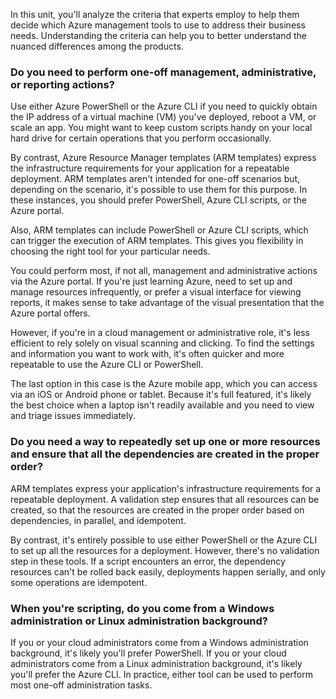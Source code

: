 In this unit, you'll analyze the criteria that experts employ to help them decide which Azure management tools to use to address their business needs. Understanding the criteria can help you to better understand the nuanced differences among the products.

### Do you need to perform one-off management, administrative, or reporting actions?

Use either Azure PowerShell or the Azure CLI if you need to quickly obtain the IP address of a virtual machine (VM) you've deployed, reboot a VM, or scale an app.  You might want to keep custom scripts handy on your local hard drive for certain operations that you perform occasionally.

By contrast, Azure Resource Manager templates (ARM templates) express the infrastructure requirements for your application for a repeatable deployment.  ARM templates aren't intended for one-off scenarios but, depending on the scenario, it's possible to use them for this purpose. In these instances, you should prefer PowerShell, Azure CLI scripts, or the Azure portal.

Also, ARM templates can include PowerShell or Azure CLI scripts, which can trigger the execution of ARM templates. This gives you flexibility in choosing the right tool for your particular needs.

You could perform most, if not all, management and administrative actions via the Azure portal. If you're just learning Azure, need to set up and manage resources infrequently, or prefer a visual interface for viewing reports, it makes sense to take advantage of the visual presentation that the Azure portal offers.

However, if you're in a cloud management or administrative role, it's less efficient to rely solely on visual scanning and clicking. To find the settings and information you want to work with, it's often quicker and more repeatable to use the Azure CLI or PowerShell.

The last option in this case is the Azure mobile app, which you can access via an iOS or Android phone or tablet. Because it's full featured, it's likely the best choice when a laptop isn't readily available and you need to view and triage issues immediately.

### Do you need a way to repeatedly set up one or more resources and ensure that all the dependencies are created in the proper order?

ARM templates express your application's infrastructure requirements for a repeatable deployment.  A validation step ensures that all resources can be created, so that the resources are created in the proper order based on dependencies, in parallel, and idempotent.

By contrast, it's entirely possible to use either PowerShell or the Azure CLI to set up all the resources for a deployment.  However, there's no validation step in these tools. If a script encounters an error, the dependency resources can't be rolled back easily, deployments happen serially, and only some operations are idempotent.

### When you're scripting, do you come from a Windows administration or Linux administration background?

If you or your cloud administrators come from a Windows administration background, it's likely you'll prefer PowerShell.  If you or your cloud administrators come from a Linux administration background, it's likely you'll prefer the Azure CLI. In practice, either tool can be used to perform most one-off administration tasks.
